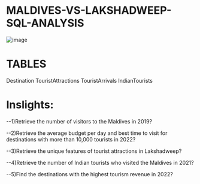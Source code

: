 # MALDIVES-VS-LAKSHADWEEP-SQL-ANALYSIS

![image](https://github.com/sahil07codac/MALDIVES-VS-LAKSHADWEEP-SQL-ANALYSIS/assets/141804728/82e6d4e8-3435-4e06-bb24-b984d9c321b5)


# TABLES

Destination
TouristAttractions
TouristArrivals
IndianTourists

# Inslights:

--1)Retrieve the number of visitors to the Maldives in 2019?

--2)Retrieve the average budget per day and best time to visit for destinations with more than 10,000 tourists in 2022?

--3)Retrieve the unique features of tourist attractions in Lakshadweep?

--4)Retrieve the number of Indian tourists who visited the Maldives in 2021?

--5)Find the destinations with the highest tourism revenue in 2022?







